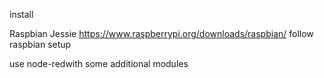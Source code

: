 install

Raspbian Jessie https://www.raspberrypi.org/downloads/raspbian/
follow raspbian setup

use node-redwith some additional modules

